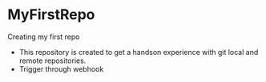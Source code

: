 # MyFirstRepo
Creating my first repo

* This repository is created to get a handson experience with git local and remote repositories.
* Trigger through webhook
